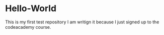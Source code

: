 # Hello-World
This is my first test repository
I am writign it because I just signed up to the codeacademy course.
